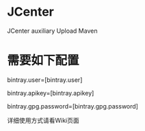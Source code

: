 # JCenter
JCenter auxiliary Upload Maven

# 需要如下配置
bintray.user=[bintray.user]

bintray.apikey=[bintray.apikey]

bintray.gpg.password=[bintray.gpg.password]

详细使用方式请看Wiki页面
